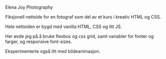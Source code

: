 Elena Joy Photography

Fiksjonell nettside for en fotograf som del av et kurs i kreativ HTML og CSS.

Hele nettsiden er bygd med vanilla HTML, CSS og litt JS.

Her øvde jeg på å bruke flexbox og css grid, samt variabler for fonter og farger, og responsive font-sizes. 

Eksperimenterte også litt med bildeanimasjon.